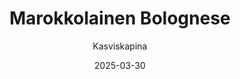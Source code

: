 ---
title: "Marokko­lainen Bologne­se"
image: "https://vegaanibotti.lauravuo.me/2025/03/2025-03-30_small.png"
date: 2025-03-30
receipt_url: "https://kasviskapina.fi/reseptit/marokkolainen-bolognese"
author: "Kasviskapina"
---